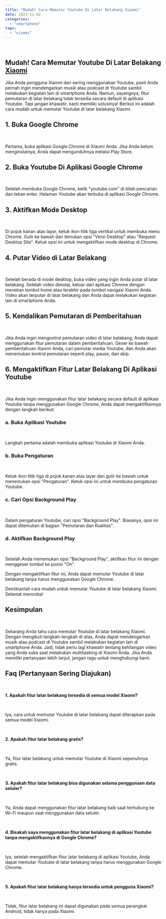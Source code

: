 ```yaml
---
title: "Mudah! Cara Memutar Youtube Di Latar Belakang Xiaomi"
date: 2023-11-02
categories: 
  - "smartphone"
tags: 
  - "xiaomi"
---
```


 

## Mudah! Cara Memutar Youtube Di Latar Belakang [Xiaomi](https://ajiekusumadhany.com/gadget/smartphone/xiaomi/)

Jika Anda pengguna Xiaomi dan sering menggunakan Youtube, pasti Anda pernah ingin mendengarkan musik atau podcast di Youtube sambil melakukan kegiatan lain di smartphone Anda. Namun, sayangnya, fitur pemutaran di latar belakang tidak tersedia secara default di aplikasi Youtube. Tapi jangan khawatir, kami memiliki solusinya! Berikut ini adalah cara mudah untuk memutar Youtube di latar belakang Xiaomi:

## 1\. Buka Google Chrome

 

Pertama, buka aplikasi Google Chrome di Xiaomi Anda. Jika Anda belum menginstalnya, Anda dapat mengunduhnya melalui Play Store.

## 2\. Buka Youtube Di Aplikasi Google Chrome

 

Setelah membuka Google Chrome, ketik "youtube.com" di bilah pencarian dan tekan enter. Halaman Youtube akan terbuka di aplikasi Google Chrome.

## 3\. Aktifkan Mode Desktop

 

Di pojok kanan atas layar, ketuk ikon titik tiga vertikal untuk membuka menu Chrome. Gulir ke bawah dan temukan opsi "Versi Desktop" atau "Request Desktop Site". Ketuk opsi ini untuk mengaktifkan mode desktop di Chrome.

## 4\. Putar Video di Latar Belakang

 

Setelah berada di mode desktop, buka video yang ingin Anda putar di latar belakang. Setelah video dimulai, keluar dari aplikasi Chrome dengan menekan tombol home atau terakhir pada tombol navigasi Xiaomi Anda. Video akan terputar di latar belakang dan Anda dapat melakukan kegiatan lain di smartphone Anda.

## 5\. Kendalikan Pemutaran di Pemberitahuan

 

Jika Anda ingin mengontrol pemutaran video di latar belakang, Anda dapat menggunakan fitur pemutaran dalam pemberitahuan. Geser ke bawah pemberitahuan Xiaomi Anda, cari pemutar media Youtube, dan Anda akan menemukan kontrol pemutaran seperti play, pause, dan skip.

## 6\. Mengaktifkan Fitur Latar Belakang Di Aplikasi Youtube

 

Jika Anda ingin menggunakan fitur latar belakang secara default di aplikasi Youtube tanpa menggunakan Google Chrome, Anda dapat mengaktifkannya dengan langkah berikut:

### a. Buka Aplikasi Youtube

 

Langkah pertama adalah membuka aplikasi Youtube di Xiaomi Anda.

### b. Buka Pengaturan

 

Ketuk ikon titik tiga di pojok kanan atas layar dan gulir ke bawah untuk menemukan opsi "Pengaturan". Ketuk opsi ini untuk membuka pengaturan Youtube.

### c. Cari Opsi Background Play

 

Dalam pengaturan Youtube, cari opsi "Background Play". Biasanya, opsi ini dapat ditemukan di bagian "Pemutaran dan Kualitas".

### d. Aktifkan Background Play

 

Setelah Anda menemukan opsi "Background Play", aktifkan fitur ini dengan menggeser tombol ke posisi "On".

Dengan mengaktifkan fitur ini, Anda dapat memutar Youtube di latar belakang tanpa harus menggunakan Google Chrome.

Demikianlah cara mudah untuk memutar Youtube di latar belakang Xiaomi. Selamat mencoba!

## Kesimpulan

 

Sekarang Anda tahu cara memutar Youtube di latar belakang Xiaomi. Dengan mengikuti langkah-langkah di atas, Anda dapat mendengarkan musik atau podcast di Youtube sambil melakukan kegiatan lain di smartphone Anda. Jadi, tidak perlu lagi khawatir tentang kehilangan video yang Anda suka saat melakukan multitasking di Xiaomi Anda. Jika Anda memiliki pertanyaan lebih lanjut, jangan ragu untuk menghubungi kami.

## Faq (Pertanyaan Sering Diajukan)

 

**1\. Apakah fitur latar belakang tersedia di semua model Xiaomi?**

 

Iya, cara untuk memutar Youtube di latar belakang dapat diterapkan pada semua model Xiaomi.

 

**2\. Apakah fitur latar belakang gratis?**

 

Ya, fitur latar belakang untuk memutar Youtube di Xiaomi sepenuhnya gratis.

 

**3\. Apakah fitur latar belakang bisa digunakan selama penggunaan data seluler?**

 

Ya, Anda dapat menggunakan fitur latar belakang baik saat terhubung ke Wi-Fi maupun saat menggunakan data seluler.

 

**4\. Bisakah saya menggunakan fitur latar belakang di aplikasi Youtube tanpa mengaktifkannya di Google Chrome?**

 

Iya, setelah mengaktifkan fitur latar belakang di aplikasi Youtube, Anda dapat memutar Youtube di latar belakang tanpa harus menggunakan Google Chrome.

 

**5\. Apakah fitur latar belakang hanya tersedia untuk pengguna Xiaomi?**

 

Tidak, fitur latar belakang ini dapat digunakan pada semua perangkat Android, tidak hanya pada Xiaomi.
